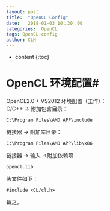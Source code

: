 ```yaml
---
layout: post
title:  "OpenCL Config"
date:   2018-01-03 10：30：00
categories:  OpenCL
tags: OpenCL-config
author: CLH
---
```


* content
{:toc}

# OpenCL 环境配置#
OpenCL2.0 + VS2012 环境配置（工作）：    
C/C++ -> 附加包含目录：

	C:\Program Files\AMD APP\include    


链接器 -> 附加库目录：     

	C:\Program Files\AMD APP\lib\x86    

链接器 -> 输入 ->附加依赖项：      

	opencl.lib       

头文件如下：     

	#include <CL/cl.h>    


备之。      
      
